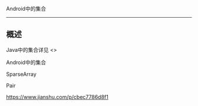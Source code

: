 Android中的集合

---------

## 概述

Java中的集合详见 <>

Android中的集合

SparseArray

Pair

https://www.jianshu.com/p/cbec7786d8f1